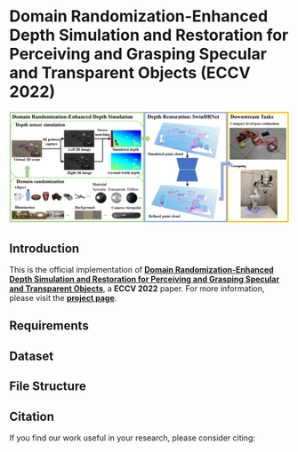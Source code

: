 # Domain Randomization-Enhanced Depth Simulation and Restoration for Perceiving and Grasping Specular and Transparent Objects (ECCV 2022)

![teaser](images/teaser.png)

## Introduction
This is the official implementation of [**Domain Randomization-Enhanced Depth Simulation and Restoration for Perceiving and Grasping Specular and Transparent Objects**](https://arxiv.org), a **ECCV 2022** paper.
For more information, please visit the [**project page**](https://github.com/PKU-EPIC).

## Requirements


## Dataset


## File Structure


## Citation
If you find our work useful in your research, please consider citing:
